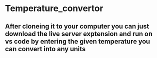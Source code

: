 ﻿# Temperature_convertor
<h2>After cloneing it to your computer you can just download the live server exptension and run on vs code by entering the given temperature you can convert into any units</h2>
